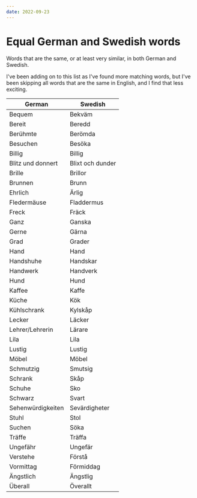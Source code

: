 ```yaml
---
date: 2022-09-23
---
```


# Equal German and Swedish words

Words that are the same, or at least very similar, in both German and Swedish.

I've been adding on to this list as I've found more matching words, but I've
been skipping all words that are the same in English, and I find that
less exciting.

| German | Swedish |
| ------ | ------- |
| Bequem | Bekväm
| Bereit | Beredd
| Berühmte | Berömda
| Besuchen | Besöka
| Billig | Billig
| Blitz und donnert | Blixt och dunder
| Brille | Brillor
| Brunnen | Brunn
| Ehrlich | Ärlig
| Fledermäuse | Fladdermus
| Freck | Fräck
| Ganz | Ganska
| Gerne | Gärna
| Grad | Grader
| Hand | Hand
| Handshuhe | Handskar
| Handwerk | Handverk
| Hund | Hund
| Kaffee | Kaffe
| Küche | Kök
| Kühlschrank | Kylskåp
| Lecker | Läcker
| Lehrer/Lehrerin | Lärare
| Lila | Lila
| Lustig | Lustig
| Möbel | Möbel
| Schmutzig | Smutsig
| Schrank | Skåp
| Schuhe | Sko
| Schwarz | Svart
| Sehenwürdigkeiten | Sevärdigheter
| Stuhl | Stol
| Suchen | Söka
| Träffe | Träffa
| Ungefähr | Ungefär
| Verstehe | Förstå
| Vormittag | Förmiddag
| Ängstlich | Ängstlig
| Überall | Överallt
